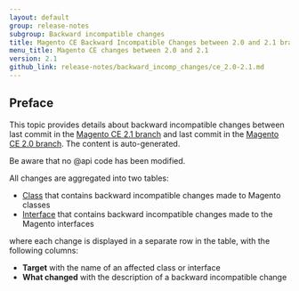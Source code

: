 ```yaml
---
layout: default
group: release-notes
subgroup: Backward incompatible changes
title: Magento CE Backward Incompatible Changes between 2.0 and 2.1 branches
menu_title: Magento CE changes between 2.0 and 2.1
version: 2.1
github_link: release-notes/backward_incomp_changes/ce_2.0-2.1.md
---
```


## Preface 

This topic provides details about backward incompatible changes between last commit in the [Magento CE 2.1 branch](https://github.com/magento/magento2/tree/2.1) and last commit in the [Magento CE 2.0 branch](https://github.com/magento/magento2/tree/2.0). The content is auto-generated.

Be aware that no @api code has been modified.

All changes are aggregated into two tables:

- [Class](#class) that contains backward incompatible changes made to Magento classes
- [Interface](#interface) that contains backward incompatible changes made to the Magento interfaces

where each change is displayed in a separate row in the table, with the following columns:

- **Target** with the name of an affected class or interface
- **What changed** with the description of a backward incompatible change

